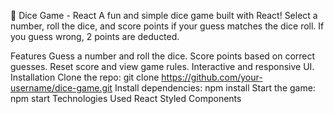 🎲 Dice Game - React
A fun and simple dice game built with React! Select a number, roll the dice, and score points if your guess matches the dice roll. If you guess wrong, 2 points are deducted.

Features
Guess a number and roll the dice.
Score points based on correct guesses.
Reset score and view game rules.
Interactive and responsive UI.
Installation
Clone the repo:
git clone https://github.com/your-username/dice-game.git
Install dependencies:
npm install
Start the game:
npm start
Technologies Used
React
Styled Components
